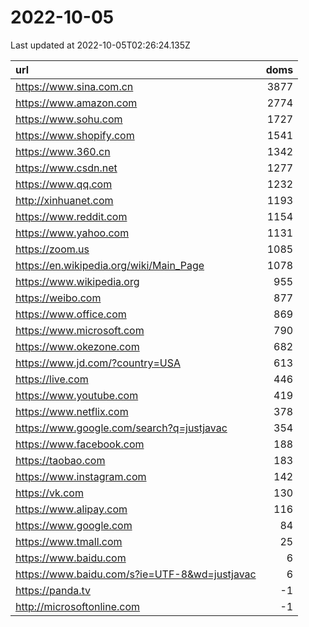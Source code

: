 # 2022-10-05

<!-- BEGIN -->
Last updated at 2022-10-05T02:26:24.135Z

url | doms
:- | -:
https://www.sina.com.cn | 3877
https://www.amazon.com | 2774
https://www.sohu.com | 1727
https://www.shopify.com | 1541
https://www.360.cn | 1342
https://www.csdn.net | 1277
https://www.qq.com | 1232
http://xinhuanet.com | 1193
https://www.reddit.com | 1154
https://www.yahoo.com | 1131
https://zoom.us | 1085
https://en.wikipedia.org/wiki/Main_Page | 1078
https://www.wikipedia.org | 955
https://weibo.com | 877
https://www.office.com | 869
https://www.microsoft.com | 790
https://www.okezone.com | 682
https://www.jd.com/?country=USA | 613
https://live.com | 446
https://www.youtube.com | 419
https://www.netflix.com | 378
https://www.google.com/search?q=justjavac | 354
https://www.facebook.com | 188
https://taobao.com | 183
https://www.instagram.com | 142
https://vk.com | 130
https://www.alipay.com | 116
https://www.google.com | 84
https://www.tmall.com | 25
https://www.baidu.com | 6
https://www.baidu.com/s?ie=UTF-8&wd=justjavac | 6
https://panda.tv | -1
http://microsoftonline.com | -1
<!-- END -->
